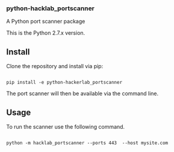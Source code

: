 ### python-hacklab_portscanner
A Python port scanner package 


This is the Python 2.7.x version.

## Install

Clone the repository and install via pip:

```

pip install -e python-hackerlab_portscanner

```

The port scanner will then be available via the command line.


## Usage

To run the scanner use the following command.

```

python -m hacklab_portscanner --ports 443  --host mysite.com

```


